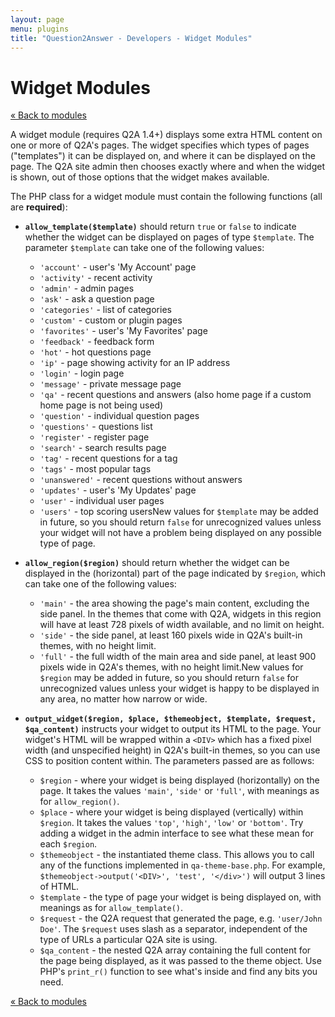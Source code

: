 ```yaml
---
layout: page
menu: plugins
title: "Question2Answer - Developers - Widget Modules"
---
```


# Widget Modules

[« Back to modules](/plugins/modules/)

A widget module (requires Q2A 1.4+) displays some extra HTML content on one or more of Q2A's pages. The widget specifies which types of pages ("templates") it can be displayed on, and where it can be displayed on the page. The Q2A site admin then chooses exactly where and when the widget is shown, out of those options that the widget makes available.

The PHP class for a widget module must contain the following functions (all are **required**):

- **`allow_template($template)`** should return `true` or `false` to indicate whether the widget can be displayed on pages of type `$template`. The parameter `$template` can take one of the following values:
    - `'account'` - user's 'My Account' page
    - `'activity'` - recent activity
    - `'admin'` - admin pages
    - `'ask'` - ask a question page
    - `'categories'` - list of categories
    - `'custom'` - custom or plugin pages
    - `'favorites'` - user's 'My Favorites' page
    - `'feedback'` - feedback form
    - `'hot'` - hot questions page
    - `'ip'` - page showing activity for an IP address
    - `'login'` - login page
    - `'message'` - private message page
    - `'qa'` - recent questions and answers (also home page if a custom home page is not being used)
    - `'question'` - individual question pages
    - `'questions'` - questions list
    - `'register'` - register page
    - `'search'` - search results page
    - `'tag'` - recent questions for a tag
    - `'tags'` - most popular tags
    - `'unanswered'` - recent questions without answers
    - `'updates'` - user's 'My Updates' page
    - `'user'` - individual user pages
    - `'users'` - top scoring usersNew values for `$template` may be added in future, so you should return `false` for unrecognized values unless your widget will not have a problem being displayed on any possible type of page.

- **`allow_region($region)`** should return whether the widget can be displayed in the (horizontal) part of the page indicated by `$region`, which can take one of the following values:

    - `'main'` - the area showing the page's main content, excluding the side panel. In the themes that come with Q2A, widgets in this region will have at least 728 pixels of width available, and no limit on height.
    - `'side'` - the side panel, at least 160 pixels wide in Q2A's built-in themes, with no height limit.
    - `'full'` - the full width of the main area and side panel, at least 900 pixels wide in Q2A's themes, with no height limit.New values for `$region` may be added in future, so you should return `false` for unrecognized values unless your widget is happy to be displayed in any area, no matter how narrow or wide.

- **`output_widget($region, $place, $themeobject, $template, $request, $qa_content)`** instructs your widget to output its HTML to the page. Your widget's HTML will be wrapped within a `<DIV>` which has a fixed pixel width (and unspecified height) in Q2A's built-in themes, so you can use CSS to position content within. The parameters passed are as follows:

    - `$region` - where your widget is being displayed (horizontally) on the page. It takes the values `'main'`, `'side'` or `'full'`, with meanings as for `allow_region()`.
    - `$place` - where your widget is being displayed (vertically) within `$region`. It takes the values `'top'`, `'high'`, `'low'` or `'bottom'`. Try adding a widget in the admin interface to see what these mean for each `$region`.
    - `$themeobject` - the instantiated theme class. This allows you to call any of the functions implemented in `qa-theme-base.php`. For example, `$themeobject->output('<DIV>', 'test', '</div>')` will output 3 lines of HTML.
    - `$template` - the type of page your widget is being displayed on, with meanings as for `allow_template()`.
    - `$request` - the Q2A request that generated the page, e.g. `'user/John Doe'`. The `$request` uses slash as a separator, independent of the type of URLs a particular Q2A site is using.
    - `$qa_content` - the nested Q2A array containing the full content for the page being displayed, as it was passed to the theme object. Use PHP's `print_r()` function to see what's inside and find any bits you need.

[« Back to modules](/plugins/modules/)
